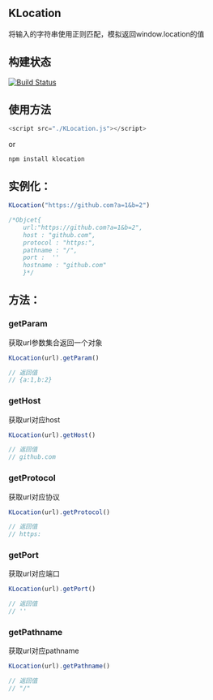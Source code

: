 ## KLocation


将输入的字符串使用正则匹配，模拟返回window.location的值


## 构建状态

[![Build Status](https://travis-ci.org/karzanOnline/url-location.svg?branch=master)](https://travis-ci.org/karzanOnline/url-location)



## 使用方法

```js
<script src="./KLocation.js"></script>
```

or

```shell
npm install klocation
```

## 实例化：

```js
KLocation("https://github.com?a=1&b=2")

/*Objcet{
    url:"https://github.com?a=1&b=2",
    host : "github.com",
    protocol : "https:",
    pathname : "/",
    port :  ''
    hostname : "github.com"
    }*/
```
        
## 方法：

### getParam

 获取url参数集合返回一个对象
  
```js
KLocation(url).getParam() 

// 返回值
// {a:1,b:2}
```

### getHost

获取url对应host

```js
KLocation(url).getHost() 

// 返回值
// github.com
```

### getProtocol

获取url对应协议

```js
KLocation(url).getProtocol()

// 返回值
// https:
```

### getPort

获取url对应端口
 
```js
KLocation(url).getPort()

// 返回值
// ''
```

### getPathname

获取url对应pathname

```js
KLocation(url).getPathname()

// 返回值
// "/"
```
    

